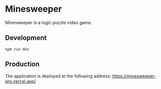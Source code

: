 # Minesweeper

Minesweeper is a logic puzzle video game.

## Development

`npm run dev`

## Production

The application is deployed at the following address: https://minesweeper-pro.vercel.app/
